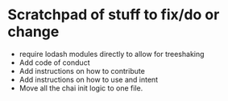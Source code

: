 # Scratchpad of stuff to fix/do or change

- require lodash modules directly to allow for treeshaking
- Add code of conduct
- Add instructions on how to contribute
- Add instructions on how to use and intent
- Move all the chai init logic to one file.
